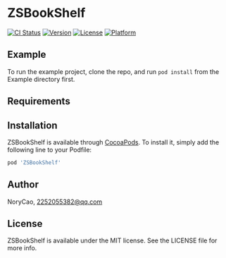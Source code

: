 # ZSBookShelf

[![CI Status](https://img.shields.io/travis/NoryCao/ZSBookShelf.svg?style=flat)](https://travis-ci.org/NoryCao/ZSBookShelf)
[![Version](https://img.shields.io/cocoapods/v/ZSBookShelf.svg?style=flat)](https://cocoapods.org/pods/ZSBookShelf)
[![License](https://img.shields.io/cocoapods/l/ZSBookShelf.svg?style=flat)](https://cocoapods.org/pods/ZSBookShelf)
[![Platform](https://img.shields.io/cocoapods/p/ZSBookShelf.svg?style=flat)](https://cocoapods.org/pods/ZSBookShelf)

## Example

To run the example project, clone the repo, and run `pod install` from the Example directory first.

## Requirements

## Installation

ZSBookShelf is available through [CocoaPods](https://cocoapods.org). To install
it, simply add the following line to your Podfile:

```ruby
pod 'ZSBookShelf'
```

## Author

NoryCao, 2252055382@qq.com

## License

ZSBookShelf is available under the MIT license. See the LICENSE file for more info.
